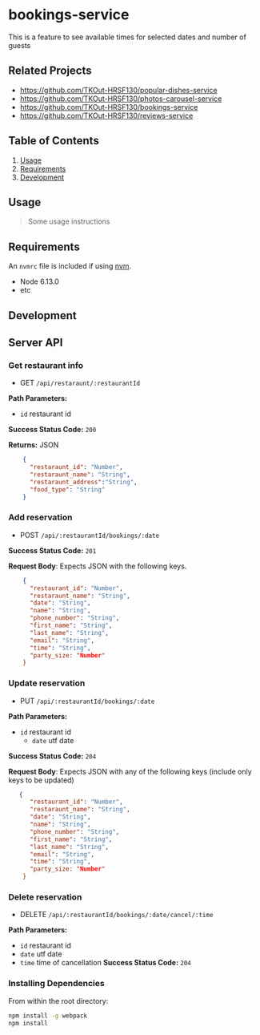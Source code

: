 
# bookings-service
This is a feature to see available times for selected dates and number of guests

## Related Projects

  - https://github.com/TKOut-HRSF130/popular-dishes-service
  - https://github.com/TKOut-HRSF130/photos-carousel-service
  - https://github.com/TKOut-HRSF130/bookings-service
  - https://github.com/TKOut-HRSF130/reviews-service

## Table of Contents

1. [Usage](#Usage)
1. [Requirements](#requirements)
1. [Development](#development)

## Usage

> Some usage instructions

## Requirements

An `nvmrc` file is included if using [nvm](https://github.com/creationix/nvm).

- Node 6.13.0
- etc

## Development
## Server API

### Get restaurant info
  * GET `/api/restaraunt/:restaurantId`

**Path Parameters:**
  * `id` restaurant id

**Success Status Code:** `200`

**Returns:** JSON

```json
    {
      "restaraunt_id": "Number",
      "restaraunt_name": "String",
      "restaraunt_address":"String",
      "food_type": "String"
    }
```

### Add reservation
  * POST `/api/:restaurantId/bookings/:date`

**Success Status Code:** `201`

**Request Body**: Expects JSON with the following keys.

```json
    {
      "restaurant_id": "Number",
      "restaraunt_name": "String",
      "date": "String",
      "name": "String",
      "phone_number": "String",
      "first_name": "String",
      "last_name": "String",
      "email": "String",
      "time": "String",
      "party_size: "Number"
    }
```


### Update reservation
  * PUT `/api/:restaurantId/bookings/:date`

**Path Parameters:**
  * `id` restaurant id
    * `date` utf date

**Success Status Code:** `204`

**Request Body**: Expects JSON with any of the following keys (include only keys to be updated)

```json
   {
      "restaurant_id": "Number",
      "restaraunt_name": "String",
      "date": "String",
      "name": "String",
      "phone_number": "String",
      "first_name": "String",
      "last_name": "String",
      "email": "String",
      "time": "String",
      "party_size: "Number"
    }
```

### Delete reservation
  * DELETE `/api/:restaurantId/bookings/:date/cancel/:time`

**Path Parameters:**
  * `id` restaurant id
  * `date` utf date
  * `time` time of cancellation
**Success Status Code:** `204`

### Installing Dependencies

From within the root directory:

```sh
npm install -g webpack
npm install
```



